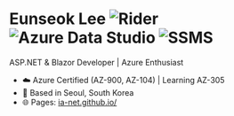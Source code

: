 # Eunseok Lee ![Rider](https://img.shields.io/badge/Rider-000000?logo=rider&logoColor=white) ![Azure Data Studio](https://img.shields.io/badge/Azure%20Data%20Studio-0078D4?logo=microsoftazure&logoColor=white) ![SSMS](https://img.shields.io/badge/SSMS-CC2927?logo=microsoftsqlserver&logoColor=white)

ASP.NET & Blazor Developer | Azure Enthusiast  

- ☁️ Azure Certified (AZ-900, AZ-104) | Learning AZ-305
- 📍 Based in Seoul, South Korea
- 🌐 Pages: [ia-net.github.io/](https://ia-net.github.io/)

